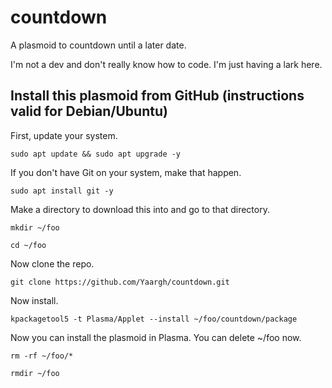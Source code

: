 # countdown
A plasmoid to countdown until a later date.

I'm not a dev and don't really know how to code.  I'm just having a lark here.

## Install this plasmoid from GitHub (instructions valid for Debian/Ubuntu)

First, update your system.

`sudo apt update && sudo apt upgrade -y`

If you don't have Git on your system, make that happen.

`sudo apt install git -y`

Make a directory to download this into and go to that directory.

`mkdir ~/foo`

`cd ~/foo`

Now clone the repo.

`git clone https://github.com/Yaargh/countdown.git`

Now install.

`kpackagetool5 -t Plasma/Applet --install ~/foo/countdown/package`

Now you can install the plasmoid in Plasma.  You can delete ~/foo now.

`rm -rf ~/foo/*`

`rmdir ~/foo`

